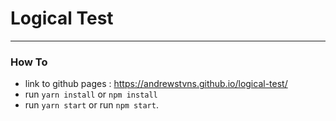 # Logical Test

---

### How To

- link to github pages : https://andrewstvns.github.io/logical-test/
- run `yarn install` or `npm install`
- run `yarn start` or run `npm start`.
